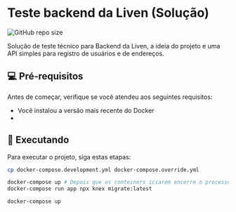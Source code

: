 # Teste backend da Liven (Solução)

![GitHub repo size](https://img.shields.io/github/repo-size/taciossbr/teste-backend-liven?style=for-the-badge)

Solução de teste técnico para Backend da Liven, a ideia do projeto e uma API simples para registro de usuários e de endereços.

## 💻 Pré-requisitos

Antes de começar, verifique se você atendeu aos seguintes requisitos:
* Você instalou a versão mais recente do Docker
* 

## 🚀 Executando

Para executar o projeto, siga estas etapas:

```bash
cp docker-compose.development.yml docker-compose.override.yml

docker-compose up # Depois que os conteiners iciarem encerre o processo
docker-compose run app npx knex migrate:latest

docker-compose up
```

